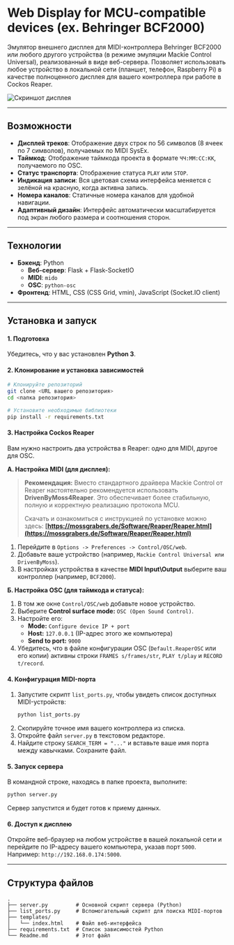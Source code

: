 # Web Display for MCU-compatible devices (ex. Behringer BCF2000)

Эмулятор внешнего дисплея для MIDI-контроллера Behringer BCF2000 или любого другого устройства (в режиме эмуляции Mackie Control Universal), реализованный в виде веб-сервера. Позволяет использовать любое устройство в локальной сети (планшет, телефон, Raspberry Pi) в качестве полноценного дисплея для вашего контроллера при работе в Cockos Reaper.

![Скриншот дисплея](https://i.yapx.ru/Z865V.png) 

---

## Возможности

* **Дисплей треков**: Отображение двух строк по 56 символов (8 ячеек по 7 символов), получаемых по MIDI SysEx.
* **Таймкод**: Отображение таймкода проекта в формате `ЧЧ:ММ:СС:КК`, получаемого по OSC.
* **Статус транспорта**: Отображение статуса `PLAY` или `STOP`.
* **Индикация записи**: Вся цветовая схема интерфейса меняется с зелёной на красную, когда активна запись.
* **Номера каналов**: Статичные номера каналов для удобной навигации.
* **Адаптивный дизайн**: Интерфейс автоматически масштабируется под экран любого размера и соотношения сторон.

---

## Технологии

* **Бэкенд**: Python
    * **Веб-сервер**: Flask + Flask-SocketIO
    * **MIDI**: `mido`
    * **OSC**: `python-osc`
* **Фронтенд**: HTML, CSS (CSS Grid, vmin), JavaScript (Socket.IO client)

---

## Установка и запуск

#### 1. Подготовка

Убедитесь, что у вас установлен **Python 3**.

#### 2. Клонирование и установка зависимостей

```bash
# Клонируйте репозиторий
git clone <URL вашего репозитория>
cd <папка репозитория>

# Установите необходимые библиотеки
pip install -r requirements.txt
```

#### 3. Настройка Cockos Reaper

Вам нужно настроить два устройства в Reaper: одно для MIDI, другое для OSC.

**A. Настройка MIDI (для дисплея):**

> **Рекомендация:** Вместо стандартного драйвера Mackie Control от Reaper настоятельно рекомендуется использовать **DrivenByMoss4Reaper**. Это обеспечивает более стабильную, полную и корректную реализацию протокола MCU.
>
> Скачать и ознакомиться с инструкцией по установке можно здесь: **[https://mossgrabers.de/Software/Reaper/Reaper.html](https://mossgrabers.de/Software/Reaper/Reaper.html)**

1.  Перейдите в `Options -> Preferences -> Control/OSC/web`.
2.  Добавьте ваше устройство (например, `Mackie Control Universal или DrivenByMoss`).
3.  В настройках устройства в качестве **MIDI Input\Output** выберите ваш контроллер (например, `BCF2000`).

**Б. Настройка OSC (для таймкода и статуса):**
1.  В том же окне `Control/OSC/web` добавьте новое устройство.
2.  Выберите **Control surface mode:** `OSC (Open Sound Control)`.
3.  Настройте его:
    * **Mode:** `Configure device IP + port`
    * **Host:** `127.0.0.1` (IP-адрес этого же компьютера)
    * **Send to port:** `9000`
4.  Убедитесь, что в файле конфигурации OSC (`Default.ReaperOSC` или его копии) активны строки `FRAMES s/frames/str`, `PLAY t/play` и `RECORD t/record`.

#### 4. Конфигурация MIDI-порта

1.  Запустите скрипт `list_ports.py`, чтобы увидеть список доступных MIDI-устройств:
    ```bash
    python list_ports.py
    ```
2.  Скопируйте точное имя вашего контроллера из списка.
3.  Откройте файл `server.py` в текстовом редакторе.
4.  Найдите строку `SEARCH_TERM = "..."` и вставьте ваше имя порта между кавычками. Сохраните файл.

#### 5. Запуск сервера

В командной строке, находясь в папке проекта, выполните:
```bash
python server.py
```
Сервер запустится и будет готов к приему данных.

#### 6. Доступ к дисплею

Откройте веб-браузер на любом устройстве в вашей локальной сети и перейдите по IP-адресу вашего компьютера, указав порт `5000`. Например: `http://192.168.0.174:5000`.

---

## Структура файлов

```
.
├── server.py         # Основной скрипт сервера (Python)
├── list_ports.py     # Вспомогательный скрипт для поиска MIDI-портов
├── templates/
│   └── index.html    # Файл веб-интерфейса
├── requirements.txt  # Список зависимостей Python
└── Readme.md         # Этот файл
```
